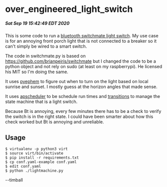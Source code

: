 # over_engineered_light_switch
##### Sat Sep 19 15:42:49 EDT 2020

This is some code to run a [bluetooth switchmate light
switch](https://www.mysimplysmarthome.com/products/smart-switches/). My
use case is for an annoying front porch light that is not connected to a
breaker so it can't simply be wired to a smart switch.

The code in switchmate.py is based on
https://github.com/brianpeiris/switchmate but I changed the code to be a
python object and not rely on sudo (at least on my raspberrypi). He
licensed his MIT so I'm doing the same.

It uses [pyephem](https://rhodesmill.org/pyephem/) to figure out when to
turn on the light based on local sunrise and sunset. I mostly guess at
the horizon angles that made sense.

It uses [apscheduler](https://github.com/agronholm/apscheduler) to be
schedule run times and
[transitions](https://github.com/pytransitions/transitions) to manage
the state machine that is a light switch. 

Because Bt is annoying, every few minutes there has to be a check to
verify the switch is in the right state. I could have been smarter about
how this check worked but Bt is annoying and unreliable.

## Usage
```
$ virtualenv -p python3 virt 
$ source virt/bin/activate
$ pip install -r requirements.txt
$ cp conf.yaml-example conf.yaml
$ edit conf.yaml 
$ python ./lightmachine.py
```

--timball
